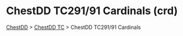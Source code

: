 # ChestDD TC291/91 Cardinals (crd)

[ChestDD](./../../README.md) > [ChestDD TC](./../index.md) > ChestDD TC291/91 Cardinals
